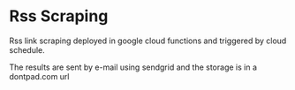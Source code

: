 # Rss Scraping

Rss link scraping deployed in google cloud functions and triggered by cloud schedule. 

The results are sent by e-mail using sendgrid and the storage is in a dontpad.com url
